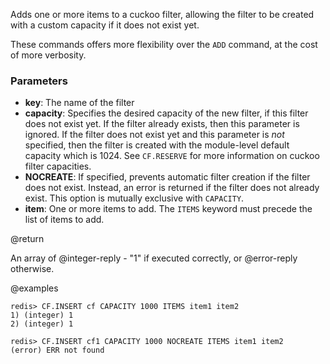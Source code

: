 Adds one or more items to a cuckoo filter, allowing the filter to be created
with a custom capacity if it does not exist yet.

These commands offers more flexibility over the `ADD` command, at
the cost of more verbosity.

### Parameters

* **key**: The name of the filter
* **capacity**: Specifies the desired capacity of the new filter, if this filter
    does not exist yet. If the filter already exists, then this parameter is
    ignored. If the filter does not exist yet and this parameter is *not*
    specified, then the filter is created with the module-level default capacity
    which is 1024. See `CF.RESERVE` for more information on cuckoo filter
    capacities.
* **NOCREATE**: If specified, prevents automatic filter creation if the filter
    does not exist. Instead, an error is returned if the filter does not
    already exist. This option is mutually exclusive with `CAPACITY`.
* **item**: One or more items to add. The `ITEMS` keyword must precede the list of items to add.

@return

An array of @integer-reply - "1" if executed correctly, or @error-reply otherwise.

@examples

```
redis> CF.INSERT cf CAPACITY 1000 ITEMS item1 item2 
1) (integer) 1
2) (integer) 1
```

```
redis> CF.INSERT cf1 CAPACITY 1000 NOCREATE ITEMS item1 item2 
(error) ERR not found
```

